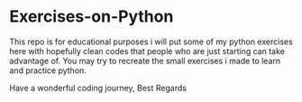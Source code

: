 # Exercises-on-Python

This repo is for educational purposes i will put some of my python exercises here with hopefully clean codes that people who are just starting can take advantage of.
You may try to recreate the small exercises i made to learn and practice python.

Have a wonderful coding journey, Best Regards
